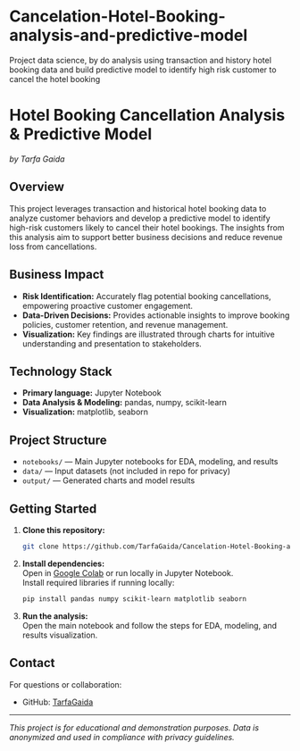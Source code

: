 # Cancelation-Hotel-Booking-analysis-and-predictive-model
Project data science, by do analysis using transaction and history hotel booking data and build predictive model to identify high risk customer to cancel the hotel booking
# Hotel Booking Cancellation Analysis & Predictive Model
*by Tarfa Gaida*

## Overview

This project leverages transaction and historical hotel booking data to analyze customer behaviors and develop a predictive model to identify high-risk customers likely to cancel their hotel bookings. The insights from this analysis aim to support better business decisions and reduce revenue loss from cancellations.

## Business Impact

- **Risk Identification:** Accurately flag potential booking cancellations, empowering proactive customer engagement.
- **Data-Driven Decisions:** Provides actionable insights to improve booking policies, customer retention, and revenue management.
- **Visualization:** Key findings are illustrated through charts for intuitive understanding and presentation to stakeholders.

## Technology Stack

- **Primary language:** Jupyter Notebook
- **Data Analysis & Modeling:** pandas, numpy, scikit-learn
- **Visualization:** matplotlib, seaborn

## Project Structure

- `notebooks/` — Main Jupyter notebooks for EDA, modeling, and results
- `data/` — Input datasets (not included in repo for privacy)
- `output/` — Generated charts and model results

## Getting Started

1. **Clone this repository:**
   ```bash
   git clone https://github.com/TarfaGaida/Cancelation-Hotel-Booking-analysis-and-predictive-model.git
   ```

2. **Install dependencies:**  
   Open in [Google Colab](https://colab.research.google.com/) or run locally in Jupyter Notebook.  
   Install required libraries if running locally:
   ```bash
   pip install pandas numpy scikit-learn matplotlib seaborn
   ```

3. **Run the analysis:**  
   Open the main notebook and follow the steps for EDA, modeling, and results visualization.



## Contact

For questions or collaboration:
- GitHub: [TarfaGaida](https://github.com/TarfaGaida)

---

*This project is for educational and demonstration purposes. Data is anonymized and used in compliance with privacy guidelines.*

